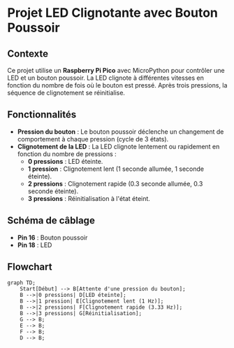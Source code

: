 # Projet LED Clignotante avec Bouton Poussoir

## Contexte
Ce projet utilise un **Raspberry Pi Pico** avec MicroPython pour contrôler une LED et un bouton poussoir. La LED clignote à différentes vitesses en fonction du nombre de fois où le bouton est pressé. Après trois pressions, la séquence de clignotement se réinitialise.

## Fonctionnalités
- **Pression du bouton** : Le bouton poussoir déclenche un changement de comportement à chaque pression (cycle de 3 états).
- **Clignotement de la LED** : La LED clignote lentement ou rapidement en fonction du nombre de pressions :
  - **0 pressions** : LED éteinte.
  - **1 pression** : Clignotement lent (1 seconde allumée, 1 seconde éteinte).
  - **2 pressions** : Clignotement rapide (0.3 seconde allumée, 0.3 seconde éteinte).
  - **3 pressions** : Réinitialisation à l'état éteint.

## Schéma de câblage
- **Pin 16** : Bouton poussoir
- **Pin 18** : LED

## Flowchart

```mermaid
graph TD;
    Start[Début] --> B[Attente d'une pression du bouton];
    B -->|0 pressions| D[LED éteinte];
    B -->|1 pression| E[Clignotement lent (1 Hz)];
    B -->|2 pressions| F[Clignotement rapide (3.33 Hz)];
    B -->|3 pressions| G[Réinitialisation];
    G --> B;
    E --> B;
    F --> B;
    D --> B;

